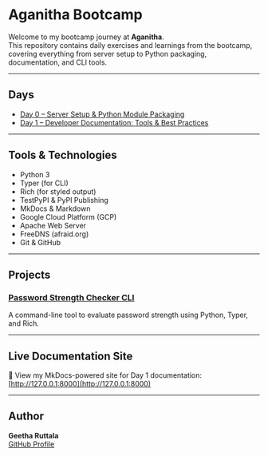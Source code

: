# Aganitha Bootcamp

Welcome to my bootcamp journey at **Aganitha**.  
This repository contains daily exercises and learnings from the bootcamp, covering everything from server setup to Python packaging, documentation, and CLI tools.

---

## Days

* [Day 0 – Server Setup & Python Module Packaging](./days/day0/README.md)
* [Day 1 – Developer Documentation: Tools & Best Practices](./days/day1/README.md)

---

## Tools & Technologies

* Python 3
* Typer (for CLI)
* Rich (for styled output)
* TestPyPI & PyPI Publishing
* MkDocs & Markdown
* Google Cloud Platform (GCP)
* Apache Web Server
* FreeDNS (afraid.org)
* Git & GitHub

---

## Projects

### [Password Strength Checker CLI](./days/day1/password-strength-checker)
A command-line tool to evaluate password strength using Python, Typer, and Rich.

---

## Live Documentation Site

📘 View my MkDocs-powered site for Day 1 documentation:  
[http://127.0.0.1:8000](http://127.0.0.1:8000)

---

## Author

**Geetha Ruttala**  
[GitHub Profile](https://github.com/geetharuttala)
